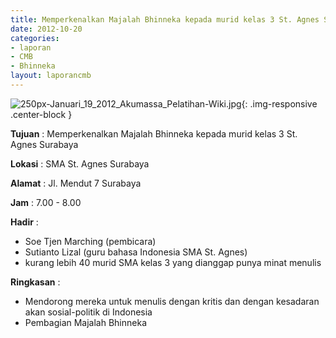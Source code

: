 ```yaml
---
title: Memperkenalkan Majalah Bhinneka kepada murid kelas 3 St. Agnes Surabaya
date: 2012-10-20
categories:
- laporan
- CMB
- Bhinneka
layout: laporancmb
---
```


![250px-Januari_19_2012_Akumassa_Pelatihan-Wiki.jpg](/uploads/250px-Januari_19_2012_Akumassa_Pelatihan-Wiki.jpg){: .img-responsive .center-block }	
	
**Tujuan** :	Memperkenalkan Majalah Bhinneka kepada murid kelas 3 St. Agnes Surabaya
	
**Lokasi** :	SMA St. Agnes Surabaya
	
**Alamat** : 	Jl. Mendut 7 Surabaya
	
**Jam** :	7.00 - 8.00
	
**Hadir** :	
*	Soe Tjen Marching (pembicara)
*	Sutianto Lizal (guru bahasa Indonesia SMA St. Agnes)
*	kurang lebih 40 murid SMA kelas 3 yang dianggap punya minat menulis

**Ringkasan** :	
*	Mendorong mereka untuk menulis dengan kritis dan dengan kesadaran akan sosial-politik di Indonesia
*	Pembagian Majalah Bhinneka
